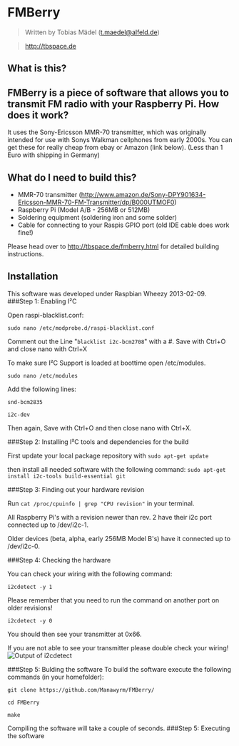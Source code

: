 FMBerry
=======
> Written by Tobias Mädel (t.maedel@alfeld.de)

> http://tbspace.de

What is this? 
-------------
FMBerry is a piece of software that allows you to transmit FM radio with your Raspberry Pi. 
How does it work? 
-------------
It uses the Sony-Ericsson MMR-70 transmitter, which was originally intended for use with Sonys Walkman cellphones from early 2000s.
You can get these for really cheap from ebay or Amazon (link below). (Less than 1 Euro with shipping in Germany)

What do I need to build this? 
-------------
* MMR-70 transmitter (http://www.amazon.de/Sony-DPY901634-Ericsson-MMR-70-FM-Transmitter/dp/B000UTMOF0)
* Raspberry Pi (Model A/B - 256MB or 512MB)
* Soldering equipment (soldering iron and some solder)
* Cable for connecting to your Raspis GPIO port (old IDE cable does work fine!)

Please head over to 
http://tbspace.de/fmberry.html
for detailed building instructions.

Installation
-------------
This software was developed under Raspbian Wheezy 2013-02-09.
###Step 1: Enabling I²C

Open raspi-blacklist.conf:

``sudo nano /etc/modprobe.d/raspi-blacklist.conf``

Comment out the Line "``blacklist i2c-bcm2708``" with a #.
Save with Ctrl+O and close nano with Ctrl+X

To make sure I²C Support is loaded at boottime open /etc/modules.

``sudo nano /etc/modules``

Add the following lines:

``snd-bcm2835``

``i2c-dev``

Then again, Save with Ctrl+O and then close nano with Ctrl+X.

###Step 2: Installing I²C tools and dependencies for the build

First update your local package repository with
``sudo apt-get update``

then install all needed software with the following command:
``sudo apt-get install i2c-tools build-essential git``

###Step 3: Finding out your hardware revision

Run 
``cat /proc/cpuinfo | grep "CPU revision"``
in your terminal.

All Raspberry Pi's with a revision newer than rev. 2 have their i2c port connected up to /dev/i2c-1.

Older devices (beta, alpha, early 256MB Model B's) have it connected up to /dev/i2c-0. 

###Step 4: Checking the hardware

You can check your wiring with the following command:

``i2cdetect -y 1``

Please remember that you need to run the command on another port on older revisions!

``i2cdetect -y 0``

You should then see your transmitter at 0x66. 

If you are not able to see your transmitter please double check your wiring! 
![Output of i2cdetect](http://tbspace.de/holz/csuqzygpwb.png)

###Step 5: Bulding the software
To build the software execute the following commands (in your homefolder):

``git clone https://github.com/Manawyrm/FMBerry/``

``cd FMBerry``

``make``

Compiling the software will take a couple of seconds.
###Step 5: Executing the software


